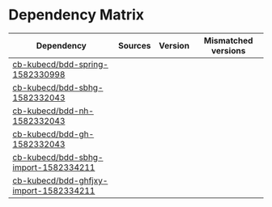 # Dependency Matrix

Dependency | Sources | Version | Mismatched versions
---------- | ------- | ------- | -------------------
[cb-kubecd/bdd-spring-1582330998](https://github.com/cb-kubecd/bdd-spring-1582330998.git) |  | []() | 
[cb-kubecd/bdd-sbhg-1582332043](https://github.com/cb-kubecd/bdd-sbhg-1582332043.git) |  | []() | 
[cb-kubecd/bdd-nh-1582332043](https://github.com/cb-kubecd/bdd-nh-1582332043.git) |  | []() | 
[cb-kubecd/bdd-gh-1582332043](https://github.com/cb-kubecd/bdd-gh-1582332043.git) |  | []() | 
[cb-kubecd/bdd-sbhg-import-1582334211](https://github.com/cb-kubecd/bdd-sbhg-import-1582334211.git) |  | []() | 
[cb-kubecd/bdd-ghfjxy-import-1582334211](https://github.com/cb-kubecd/bdd-ghfjxy-import-1582334211.git) |  | []() | 
